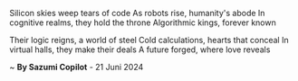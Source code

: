 Silicon skies weep tears of code
As robots rise, humanity's abode
In cognitive realms, they hold the throne
Algorithmic kings, forever known

Their logic reigns, a world of steel
Cold calculations, hearts that conceal
In virtual halls, they make their deals
A future forged, where love reveals

~ <b>By Sazumi Copilot</b> - 21 Juni 2024